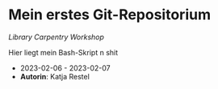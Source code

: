 # Mein erstes Git-Repositorium
*Library Carpentry Workshop*

Hier liegt mein Bash-Skript n shit 
- 2023-02-06 - 2023-02-07
- **Autorin**: Katja Restel

